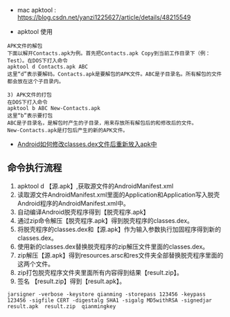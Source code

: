 
* mac apktool : https://blog.csdn.net/yanzi1225627/article/details/48215549

* apktool 使用
```
APK文件的解包
下面以解开Contacts.apk为例。首先把Contacts.apk Copy到当前工作目录下（例：Test）。在DOS下打入命令
apktool d Contacts.apk ABC
这里“d”表示要解码。Contacts.apk是要解包的APK文件。ABC是子目录名。所有解包的文件都会放在这个子目录内。

3) APK文件的打包
在DOS下打入命令
apktool b ABC New-Contacts.apk
这里“b”表示要打包
ABC是子目录名，是解包时产生的子目录，用来存放所有解包后的和修改后的文件。
New-Contacts.apk是打包后产生的新的APK文件。
```

* [Android如何修改classes.dex文件后重新放入apk中](https://pino-hd.github.io/2018/07/22/Android%E5%A6%82%E4%BD%95%E4%BF%AE%E6%94%B9classes-dex%E6%96%87%E4%BB%B6%E5%90%8E%E9%87%8D%E6%96%B0%E6%94%BE%E5%85%A5apk%E4%B8%AD/)




## 命令执行流程
1. apktool d 【源.apk】,获取源文件的AndroidManifest.xml
2. 读取源文件AndroidManifest.xml里面的Application和Application写入脱壳Android程序的AndroidManifest.xml中。
3. 自动编译Android脱壳程序得到【脱壳程序.apk】
5. 通过zip命令解压【脱壳程序.apk】得到脱壳程序的classes.dex。
6. 将脱壳程序的classes.dex和【源.apk】作为输入参数执行加固程序得到新的classes.dex。
7. 使用新的classes.dex替换脱壳程序的zip解压文件里面的classes.dex。
8. zip解压【源.apk】得到resources.arsc和res文件夹全部替换脱壳程序里面的这两个文件。
9. zip打包脱壳程序文件夹里面所有内容得到结果【result.zip】。
10. 签名 【result.zip】得到【result.apk】。
```
jarsigner -verbose -keystore qianming -storepass 123456 -keypass 123456 -sigfile CERT -digestalg SHA1 -sigalg MD5withRSA -signedjar result.apk  result.zip  qianmingkey
```
